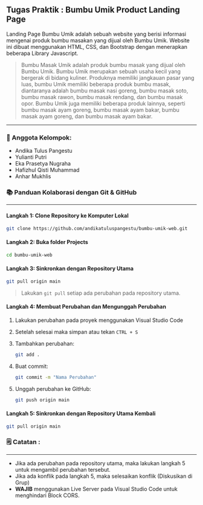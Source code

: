 ## Tugas Praktik : Bumbu Umik Product Landing Page

Landing Page Bumbu Umik adalah sebuah website yang berisi informasi mengenai produk bumbu masakan yang dijual oleh Bumbu Umik. Website ini dibuat menggunakan HTML, CSS, dan Bootstrap dengan menerapkan beberapa Library Javascript.

> Bumbu Masak Umik adalah produk bumbu masak yang dijual oleh Bumbu Umik. Bumbu Umik merupakan sebuah usaha kecil yang bergerak di bidang kuliner. Produknya memiliki jangkauan pasar yang luas, bumbu Umik memiliki beberapa produk bumbu masak, diantaranya adalah bumbu masak nasi goreng, bumbu masak soto, bumbu masak rawon, bumbu masak rendang, dan bumbu masak opor. Bumbu Umik juga memiliki beberapa produk lainnya, seperti bumbu masak ayam goreng, bumbu masak ayam bakar, bumbu masak ayam goreng, dan bumbu masak ayam bakar.

---

### **🙇 Anggota Kelompok:**

- Andika Tulus Pangestu
- Yulianti Putri
- Eka Prasetya Nugraha
- Hafizhul Qisti Muhammad
- Anhar Mukhlis

### **📚 Panduan Kolaborasi dengan Git & GitHub**

---

#### **Langkah 1:** Clone Repository ke Komputer Lokal

```bash
git clone https://github.com/andikatuluspangestu/bumbu-umik-web.git
```

#### **Langkah 2:** Buka folder Projects

```bash
cd bumbu-umik-web
```

#### **Langkah 3:** Sinkronkan dengan Repository Utama

```bash
git pull origin main
```

> Lakukan `git pull` setiap ada perubahan pada repository utama.

#### **Langkah 4:** Membuat Perubahan dan Mengunggah Perubahan

1. Lakukan perubahan pada proyek menggunakan Visual Studio Code
2. Setelah selesai maka simpan atau tekan `CTRL + S`
3. Tambahkan perubahan:

   ```bash
   git add .
   ```

4. Buat commit:

   ```bash
   git commit -m "Nama Perubahan"
   ```

5. Unggah perubahan ke GitHub:

   ```bash
   git push origin main
   ```

#### **Langkah 5:** Sinkronkan dengan Repository Utama Kembali

```bash
git pull origin main
```

### **🗒 Catatan :**

---

- Jika ada perubahan pada repository utama, maka lakukan langkah 5 untuk mengambil perubahan tersebut.
- Jika ada konflik pada langkah 5, maka selesaikan konflik (Diskusikan di Grup)
- **WAJIB** menggunakan Live Server pada Visual Studio Code untuk menghindari Block CORS.
